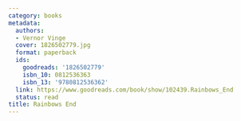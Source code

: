 ```yaml
---
category: books
metadata:
  authors:
  - Vernor Vinge
  cover: 1826502779.jpg
  format: paperback
  ids:
    goodreads: '1826502779'
    isbn_10: 0812536363
    isbn_13: '9780812536362'
  link: https://www.goodreads.com/book/show/102439.Rainbows_End
  status: read
title: Rainbows End
---
```

